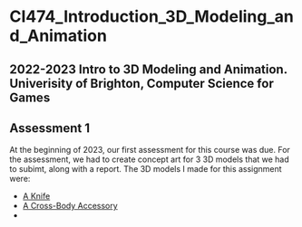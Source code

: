 # CI474_Introduction_3D_Modeling_and_Animation

2022-2023 Intro to 3D Modeling and Animation. Univerisity of Brighton, Computer Science for Games
---
## Assessment 1
At the beginning of 2023, our first assessment for this course was due. For the assessment, we had to create concept art for 3 3D models that we had to subimt, along with a report. The 3D models I made for this assignment were:
- [A Knife](/Knife)
- [A Cross-Body Accessory](https://github.com/KennedySovine/CI474_Introduction_3D_Modeling_and_Animation/tree/main/CrossBody_Accessory)
- 

